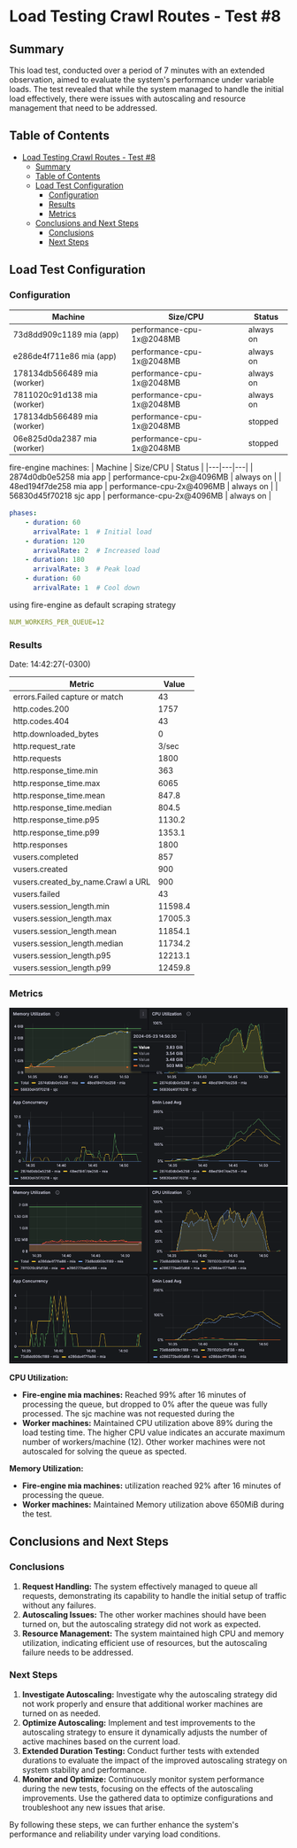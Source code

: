 # Load Testing Crawl Routes - Test #8

## Summary

This load test, conducted over a period of 7 minutes with an extended observation, aimed to evaluate the system's performance under variable loads. The test revealed that while the system managed to handle the initial load effectively, there were issues with autoscaling and resource management that need to be addressed.

## Table of Contents

- [Load Testing Crawl Routes - Test #8](#load-testing-crawl-routes---test-8)
  - [Summary](#summary)
  - [Table of Contents](#table-of-contents)
  - [Load Test Configuration](#load-test-configuration)
    - [Configuration](#configuration)
    - [Results](#results)
    - [Metrics](#metrics)
  - [Conclusions and Next Steps](#conclusions-and-next-steps)
    - [Conclusions](#conclusions)
    - [Next Steps](#next-steps)

## Load Test Configuration

### Configuration


| Machine | Size/CPU | Status |
|---|---|---|
| 73d8dd909c1189 mia (app) | performance-cpu-1x@2048MB | always on |
| e286de4f711e86 mia (app) | performance-cpu-1x@2048MB | always on |
| 178134db566489 mia (worker) | performance-cpu-1x@2048MB | always on |
| 7811020c91d138 mia (worker) | performance-cpu-1x@2048MB | always on
178134db566489 mia (worker) | performance-cpu-1x@2048MB | stopped
| 06e825d0da2387 mia (worker) | performance-cpu-1x@2048MB | stopped |

fire-engine machines:
| Machine | Size/CPU | Status |
|---|---|---|
| 2874d0db0e5258 mia app | performance-cpu-2x@4096MB | always on |
| 48ed194f7de258 mia app | performance-cpu-2x@4096MB | always on |
| 56830d45f70218 sjc app | performance-cpu-2x@4096MB | always on |

```yml
phases:
    - duration: 60
      arrivalRate: 1  # Initial load
    - duration: 120
      arrivalRate: 2  # Increased load
    - duration: 180
      arrivalRate: 3  # Peak load
    - duration: 60
      arrivalRate: 1  # Cool down
```

using fire-engine as default scraping strategy

```yml
NUM_WORKERS_PER_QUEUE=12
```

### Results
Date: 14:42:27(-0300)

| Metric                                      | Value   |
|---------------------------------------------|---------|
| errors.Failed capture or match              | 43      |
| http.codes.200                              | 1757    |
| http.codes.404                              | 43      |
| http.downloaded_bytes                       | 0       |
| http.request_rate                           | 3/sec   |
| http.requests                               | 1800    |
| http.response_time.min                      | 363     |
| http.response_time.max                      | 6065    |
| http.response_time.mean                     | 847.8   |
| http.response_time.median                   | 804.5   |
| http.response_time.p95                      | 1130.2  |
| http.response_time.p99                      | 1353.1  |
| http.responses                              | 1800    |
| vusers.completed                            | 857     |
| vusers.created                              | 900     |
| vusers.created_by_name.Crawl a URL          | 900     |
| vusers.failed                               | 43      |
| vusers.session_length.min                   | 11598.4 |
| vusers.session_length.max                   | 17005.3 |
| vusers.session_length.mean                  | 11854.1 |
| vusers.session_length.median                | 11734.2 |
| vusers.session_length.p95                   | 12213.1 |
| vusers.session_length.p99                   | 12459.8 |

### Metrics

![](./assets/metrics-fire-engine-test-8.png)
![](./assets/metrics-test-8.png)

**CPU Utilization:**
- **Fire-engine mia machines:** Reached 99% after 16 minutes of processing the queue, but dropped to 0% after the queue was fully processed. The sjc machine was not requested during the 
- **Worker machines:** Maintained CPU utilization above 89% during the load testing time. The higher CPU value indicates an accurate maximum number of workers/machine (12). Other worker machines were not autoscaled for solving the queue as spected.

**Memory Utilization:**
- **Fire-engine mia machines:** utilization reached 92% after 16 minutes of processing the queue.
- **Worker machines:** Maintained Memory utilization above 650MiB during the test.

## Conclusions and Next Steps

### Conclusions

1. **Request Handling:** The system effectively managed to queue all requests, demonstrating its capability to handle the initial setup of traffic without any failures.
2. **Autoscaling Issues:** The other worker machines should have been turned on, but the autoscaling strategy did not work as expected.
3. **Resource Management:** The system maintained high CPU and memory utilization, indicating efficient use of resources, but the autoscaling failure needs to be addressed.

### Next Steps

1. **Investigate Autoscaling:** Investigate why the autoscaling strategy did not work properly and ensure that additional worker machines are turned on as needed.
2. **Optimize Autoscaling:** Implement and test improvements to the autoscaling strategy to ensure it dynamically adjusts the number of active machines based on the current load.
3. **Extended Duration Testing:** Conduct further tests with extended durations to evaluate the impact of the improved autoscaling strategy on system stability and performance.
4. **Monitor and Optimize:** Continuously monitor system performance during the new tests, focusing on the effects of the autoscaling improvements. Use the gathered data to optimize configurations and troubleshoot any new issues that arise.

By following these steps, we can further enhance the system's performance and reliability under varying load conditions.
